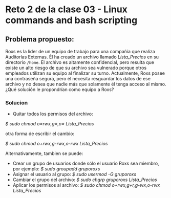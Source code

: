 # Reto 2 de la clase 03 - Linux commands and bash scripting

## Problema propuesto:

Roxs es la líder de un equipo de trabajo para una compañía que realiza Auditorías Externas. Él ha creado un archivo llamado *Lista_Precios* en su directorio `/home`. El archivo es altamente confidencial, pero resulta que existe un alto riesgo de que su archivo  sea  vulnerado  porque  otros  empleados  utilizan  su  equipo  al  finalizar  su turno.   Actualmente,   Roxs   posee   una   contraseña   segura,   pero   él   necesita resguardar los datos de ese archivo y no desea que nadie más que solamente él tenga acceso al mismo. ¿Qué solución le propondrían como equipo a Roxs? 


### Solucion

* Quitar todos los permisos del archivo:

*$ sudo chmod o=rwx,g=,o= Lista_Precios*

otra forma de escribir el cambio:

*$ sudo chmod o+rwx,g-rwx,o-rwx Lista_Precios*


Alternativamente, tambien se puede:

* Crear un grupo de usuarios donde sólo el usuario Roxs sea miembro, por ejemplo: *$ sudo groupadd gruporoxs*
* Asignar el usuario al grupo: *$ sudo usermod -G gruporoxs*
* Cambiar el grupo del archivo: *$ sudo chgrp gruporoxs Lista_Precios*
* Aplicar los permisos al archivo: *$ sudo chmod o+rwx,g+r,g-wx,o-rwx Lista_Precios*

